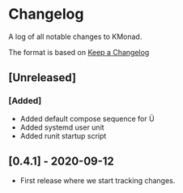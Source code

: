 # Changelog
A log of all notable changes to KMonad.

The format is based on [Keep a Changelog](https://keepachangelog.com/en/1.0.0)

## [Unreleased]

### [Added]
- Added default compose sequence for Ü
- Added systemd user unit
- Added runit startup script

## [0.4.1] - 2020-09-12
- First release where we start tracking changes.
